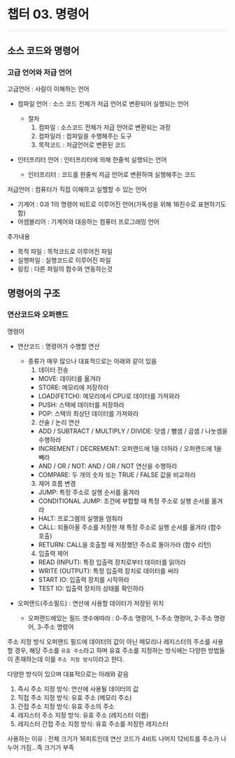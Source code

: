 # **챕터 03. 명령어**
<hr style="height: 0.5px; background-color: rgba(0, 0, 0, .1); border: none;" />

## 소스 코드와 명령어

### 고급 언어와 저급 언어

고급언어 : 사람이 이해하는 언어
- 컴파일 언어 : 소스 코드 전체가 저급 언어로 변환되어 실행되는 언어
  - 절차
    1. 컴파일 : 소스코드 전체가 저급 언어로 변환되는 과정
    2. 컴파일러 : 컴파일을 수행해주는 도구
    3. 목적코드 : 저급언어로 변환된 코드

- 인터프리터 언어 : 인터프리터에 의해 한줄씩 실행되는 언어
  - 인터프리터 : 코드를 한줄씩 저급 언어로 변환하여 실행해주는 코드

저급언어 : 컴퓨터가 직접 이해하고 실핼할 수 있는 언어
- 기계어 : 0과 1의 명령어 비트로 이루어진 언어(가독성을 위해 16진수로 표현하기도 함)
- 어셈블리어 : 기계어와 대응하는 컴퓨터 프로그래밍 언어

추가내용
- 목적 파일 : 목적코드로 이루어진 파일
- 실행파일 : 실행코드로 이루어진 파일
- 링킹 : 다른 파일의 함수와 연동하는것

## 명령어의 구조

### 연산코드와 오퍼랜드
명령어
- 연산코드 : 명령어가 수행할 연산
  - 종류가 매우 많으나 대표적으로는 아래와 같이 있음
    1. 데이터 전송
      - MOVE: 데이터를 옮겨라
      - STORE: 메모리에 저장하라
      - LOAD(FETCH): 메모리에서 CPU로 데이터를 가져와라
      - PUSH: 스택에 데이터를 저장하라
      - POP: 스택의 최상단 데이터를 가져와라
    2. 산술 / 논리 연산
      - ADD / SUBTRACT / MULTIPLY / DIVIDE: 덧셈 / 뺄셈 / 곱셈 / 나눗셈을 수행하라
      - INCREMENT / DECREMENT: 오퍼랜드에 1을 더허라 / 오퍼랜드에 1을 빼라
      - AND / OR / NOT: AND / OR / NOT 연산을 수행하라
      - COMPARE: 두 개의 숫자 또는 TRUE / FALSE 값을 비교하라
    3. 제어 흐름 변경
      - JUMP: 특정 주소로 실행 순서를 옮겨라
      - CONDITIONAL JUMP: 조건에 부합할 때 특정 주소로 실행 순서를 옮겨라
      - HALT: 프로그램의 실행을 멈춰라
      - CALL: 되돌아올 주소를 저장한 채 특정 주소로 실행 순서를 옮겨라 (함수 호출)
      - RETURN: CALL을 호출할 때 저장했던 주소로 돌아가라 (함수 리턴)
    4. 입출력 제어
      - READ (INPUT): 특정 입출력 장치로부터 데이터를 읽어라
      - WRITE (OUTPUT): 특정 입출력 장치로 데이터를 써라
      - START IO: 입출력 장치를 시작하라
      - TEST IO: 입출력 장치의 상태를 확인하라

- 오퍼랜드(주소필드) : 연산에 사용할 데이터가 저장된 위치
  - 오퍼랜드에있는 필드 갯수에따라 : 0-주소 명령어, 1-주소 명령어, 2-주소 명령어, 3-주소 명령어

주소 지정 방식
오퍼랜드 필드에 데이터의 값이 아닌 메모리나 레지스터의 주소를 사용할 경우, 해당 주소를 `유효 주소`라고 하며 유효 주소를 지정하는 방식에는 다양한 방법들이 존재하는데 이를 `주소 지정 방식`이라고 한다.  

다양한 방식이 있으며 대표적으로는 아래와 같음
1. 즉시 주소 지정 방식: 연산에 사용될 데이터의 값
2. 직접 주소 지정 방식: 유효 주소 (메모리 주소)
3. 간접 주소 지정 방식: 유효 주소의 주소
4. 레지스터 주소 지정 방식: 유효 주소 (레지스터 이름)
5. 레지스터 간접 주소 지정 방식: 유효 주소를 저장한 레지스터

사용하는 이유 : 전체 크기가 16피트인데 연산 코드가 4비트 나머지 12비트를 주소가 나누어 가짐...즉 크기가 부족

<br/>